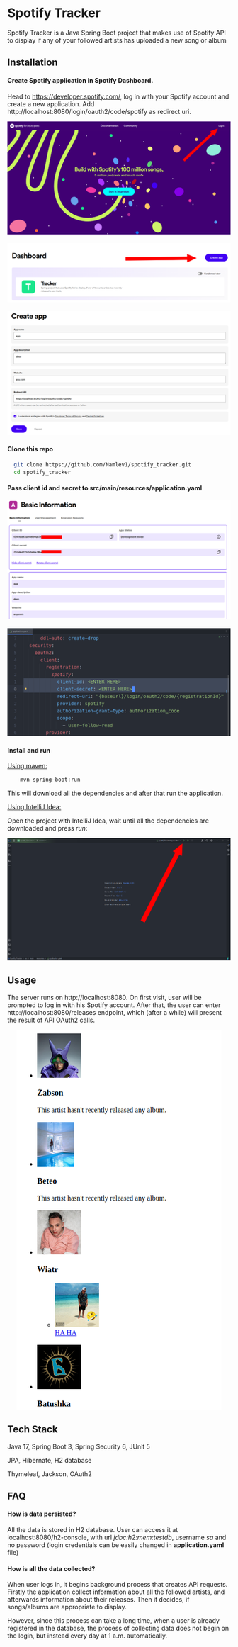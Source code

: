 
# Spotify Tracker

Spotify Tracker is a Java Spring Boot project that makes use of Spotify API to display if any of your followed artists has uploaded a new song or album


## Installation

#### Create Spotify application in Spotify Dashboard. 
Head to https://developer.spotify.com/, log in with your Spotify account and create a new application. Add http://localhost:8080/login/oauth2/code/spotify as redirect uri.

<p align="center">
  <img src="images/spotify_for_developers.png"/>
<br><br>
  <img src="images/create_app_button.png"/>
<br><br>
  <img src="images/create_app.png"/>
</p>

#### Clone this repo
```bash
  git clone https://github.com/Namlev1/spotify_tracker.git
  cd spotify_tracker
```

#### Pass client id and secret to src/main/resources/application.yaml

<p align="center">
  <img src="images/client_id_and_secret.png"/>
<br><br>
  <img src="images/paste_id_and_secret.png"/>
</p>

#### Install and run
<u>Using maven:</u>

```bash
    mvn spring-boot:run
```

This will download all the dependencies and after that run the application.

<u>Using IntelliJ Idea:</u>

Open the project with IntelliJ Idea, wait until all the dependencies are downloaded and press *run*:

<p align="center">
  <img src="images/run.png"/>
</p>

## Usage

The server runs on http://localhost:8080. On first visit, user will be prompted to log in with his Spotify account. After that, the user can enter http://localhost:8080/releases endpoint, which (after a while) will present the result of API OAuth2 calls.

<p align="center">
  <img src="images/artists.png"/>
</p>


## Tech Stack

Java 17, Spring Boot 3, Spring Security 6, JUnit 5

JPA, Hibernate, H2 database

Thymeleaf, Jackson, OAuth2

## FAQ

#### How is data persisted?

All the data is stored in H2 database. User can access it at localhost:8080/h2-console, with url *jdbc:h2:mem:testdb*, username *sa* and no password (login credentials can be easily changed in **application.yaml** file)

#### How is all the data collected?

When user logs in, it begins background process that creates API requests. Firstly the application collect information about all the followed artists, and afterwards information about their releases. Then it decides, if songs/albums are appropriate to display.

However, since this process can take a long time, when a user is already registered in the database, the process of collecting data does not begin on the login, but instead every day at 1 a.m. automatically.